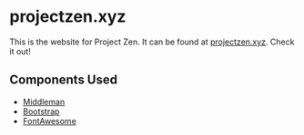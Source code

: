 projectzen.xyz
==============

This is the website for Project Zen. It can be found at
[projectzen.xyz](https://projectzen.xyz). Check it out!

Components Used
---------------
* [Middleman](http://middlemanapp.com/)
* [Bootstrap](http://getbootstrap.com/)
* [FontAwesome](https://fortawesome.github.io/Font-Awesome/)
